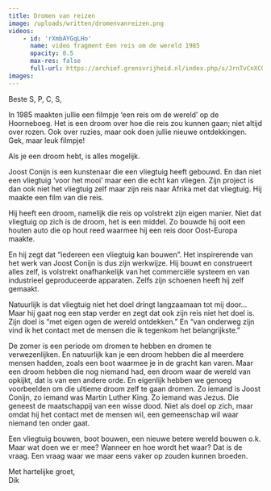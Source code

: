 ```yaml
---
title: Dromen van reizen
image: /uploads/written/dromenvanreizen.png
videos: 
    - id: 'rXmbAYGqLHo'
      name: video fragment Een reis om de wereld 1985
      opacity: 0.5
      max-res: false
      full-url: https://archief.grensvrijheid.nl/index.php/s/JrnTvCnXC0MPUZv
images:
---
```


Beste S, P, C, S,

In 1985 maakten jullie een filmpje ‘een reis om de wereld’ op de Hoorneboeg. Het is een droom over hoe die reis zou kunnen gaan; niet altijd over rozen. Ook over ruzies, maar ook doen jullie nieuwe ontdekkingen. Gek, maar leuk filmpje!

Als je een droom hebt, is alles mogelijk.

Joost Conijn is een kunstenaar die een vliegtuig heeft gebouwd. En dan niet een vliegtuig ‘voor het mooi’ maar een die echt kan vliegen. Zijn project is dan ook niet het vliegtuig zelf maar zijn reis naar Afrika met dat vliegtuig. Hij maakte een film van die reis.

Hij heeft een droom, namelijk die reis op volstrekt zijn eigen manier. Niet dat vliegtuig op zich is de droom, het is een middel. Zo bouwde hij ooit een houten auto die op hout reed waarmee hij een reis door Oost-Europa maakte.

En hij zegt dat “iedereen een vliegtuig kan bouwen”. Het inspirerende van het werk van Joost Conijn is dus zijn werkwijze. Hij bouwt en construeert alles zelf, is volstrekt onafhankelijk van het commerciële systeem en van industrieel geproduceerde apparaten. Zelfs zijn schoenen heeft hij zelf gemaakt. 

Natuurlijk is dat vliegtuig niet het doel dringt langzaamaan tot mij door… Maar hij gaat nog een stap verder en zegt dat ook zijn reis niet het doel is. Zijn doel is “met eigen ogen de wereld ontdekken.” En “van onderweg zijn vind ik het contact met de mensen die ik tegenkom het belangrijkste.” 

De zomer is een periode om dromen te hebben en dromen te verwezenlijken. En natuurlijk kan je een droom hebben die al meerdere mensen hadden, zoals een boot waarmee je in de gracht kan varen. Maar een droom hebben die nog niemand had, een droom waar de wereld van opkijkt, dat is van een andere orde. En eigenlijk hebben we genoeg voorbeelden om die ultieme droom zelf te gaan dromen. Zo iemand is Joost Conijn, zo iemand was Martin Luther King. Zo iemand was Jezus. Die geneest de maatschappij van een wisse dood. Niet als doel op zich, maar omdat hij het contact met de mensen wil, een gemeenschap wil waar niemand ten onder gaat.

Een vliegtuig bouwen, boot bouwen, een nieuwe betere wereld bouwen o.k. Maar wat doen we er mee? Wanneer en hoe wordt het waar? Dat is de vraag. Een vraag waar we maar eens vaker op zouden kunnen broeden.

Met hartelijke groet,<br />
Dik